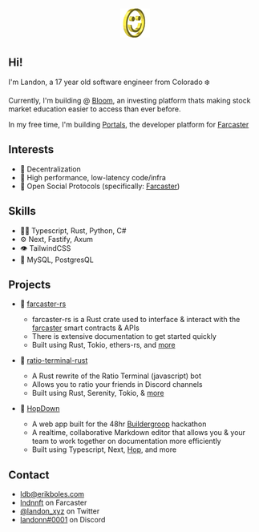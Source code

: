 <h1 align="center">
  <img src="smile.gif" alt="Landon Boles" />
</h1>

## Hi!
I'm Landon, a 17 year old software engineer from Colorado ❄️

Currently, I'm building @ [Bloom](https://bloomapp.com), an investing platform thats making stock market education easier to access than ever before.

In my free time, I'm building [Portals](https://github.com/withportals), the developer platform for [Farcaster](https://farcaster.xyz)
## Interests
- 🔗 Decentralization
- 🦀 High performance, low-latency code/infra
- 💬 Open Social Protocols (specifically: [Farcaster](https://github.com/farcasterxyz))

## Skills
- 👨‍💻 Typescript, Rust, Python, C#
- ⚙️ Next, Fastify, Axum
- 👁️ TailwindCSS
- 💽 MySQL, PostgresQL

## Projects
- 🦀 [farcaster-rs](https://github.com/TheLDB/farcaster-rs)
  - farcaster-rs is a Rust crate used to interface & interact with the [farcaster](https://farcaster.xyz) smart contracts & APIs
  - There is extensive documentation to get started quickly
  - Built using Rust, Tokio, ethers-rs, and [more](https://github.com/TheLDB/farcaster-rs/blob/main/Cargo.toml)

- 💯 [ratio-terminal-rust](https://github.com/TheLDB/ratio_terminal_rust)
  - A Rust rewrite of the Ratio Terminal (javascript) bot
  - Allows you to ratio your friends in Discord channels
  - Built using Rust, Serenity, Tokio, & [more](https://github.com/TheLDB/ratio_terminal_rust/blob/main/Cargo.toml)
  
- 🐰 [HopDown](https://github.com/TheLDB/hopdown)
  - A web app built for the 48hr [Buildergroop](https://buildergroop.com) hackathon
  - A realtime, collaborative Markdown editor that allows you & your team to work together on documentation more efficiently
  - Built using Typescript, Next, [Hop](https://hop.io), and more
  
## Contact
- [ldb@erikboles.com](mailto:ldb@erikboles.com)
- [lndnnft](https://warpcast.com/lndnnft) on Farcaster
- [@landon_xyz](https://twitter.com/landon_xyz) on Twitter
- [landonn#0001](./) on Discord
